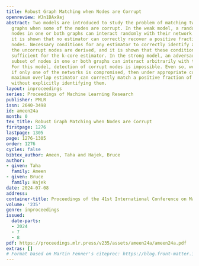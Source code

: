 ```yaml
---
title: Robust Graph Matching when Nodes are Corrupt
openreview: WJn1BAx9aj
abstract: Two models are introduced to study the problem of matching two correlated
  graphs when some of the nodes are corrupt. In the weak model, a random subset of
  nodes in one or both graphs can interact randomly with their network. For this model,
  it is shown that no estimator can correctly recover a positive fraction of the corrupt
  nodes. Necessary conditions for any estimator to correctly identify and match all
  the uncorrupt nodes are derived, and it is shown that these conditions are also
  sufficient for the k-core estimator. In the strong model, an adversarially selected
  subset of nodes in one or both graphs can interact arbitrarily with their network.
  For this model, detection of corrupt nodes is impossible. Even so, we show that
  if only one of the networks is compromised, then under appropriate conditions, the
  maximum overlap estimator can correctly match a positive fraction of nodes albeit
  without explicitly identifying them.
layout: inproceedings
series: Proceedings of Machine Learning Research
publisher: PMLR
issn: 2640-3498
id: ameen24a
month: 0
tex_title: Robust Graph Matching when Nodes are Corrupt
firstpage: 1276
lastpage: 1305
page: 1276-1305
order: 1276
cycles: false
bibtex_author: Ameen, Taha and Hajek, Bruce
author:
- given: Taha
  family: Ameen
- given: Bruce
  family: Hajek
date: 2024-07-08
address:
container-title: Proceedings of the 41st International Conference on Machine Learning
volume: '235'
genre: inproceedings
issued:
  date-parts:
  - 2024
  - 7
  - 8
pdf: https://proceedings.mlr.press/v235/assets/ameen24a/ameen24a.pdf
extras: []
# Format based on Martin Fenner's citeproc: https://blog.front-matter.io/posts/citeproc-yaml-for-bibliographies/
---
```

